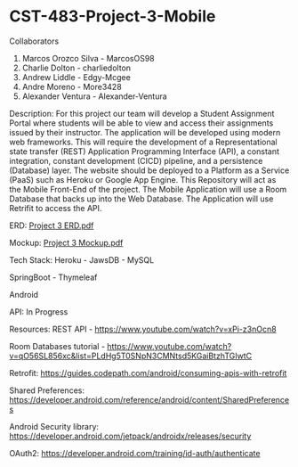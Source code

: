 # CST-483-Project-3-Mobile

Collaborators
1. Marcos Orozco Silva - MarcosOS98
2. Charlie Dolton - charliedolton
3. Andrew Liddle - Edgy-Mcgee
4. Andre Moreno - More3428
5. Alexander Ventura - Alexander-Ventura

Description:
For this project our team will develop a Student Assignment Portal where students will be able to view and access their assignments issued by their instructor. The application will be developed using modern web frameworks. This will require the development of a Representational state transfer (REST) Application Programming Interface (API), a constant integration, constant development (CICD) pipeline, and a persistence (Database) layer. The website should be deployed to a Platform as a Service (PaaS) such as Heroku or Google App Engine. 
This Repository will act as the Mobile Front-End of the project. The Mobile Application will use a Room Database that backs up into the Web Database. The Application will use Retrifit to access the API.

ERD:
[Project 3 ERD.pdf](https://github.com/MarcosOS98/CST-483-Project-3-Mobile/files/8461068/Project.3.ERD.pdf)

Mockup:
[Project 3 Mockup.pdf](https://github.com/MarcosOS98/CST-483-Project-3-Mobile/files/8461070/Project.3.Mockup.pdf)

Tech Stack:
Heroku - JawsDB - MySQL

SpringBoot - Thymeleaf

Android

API:
In Progress

Resources:
REST API - https://www.youtube.com/watch?v=xPi-z3nOcn8

Room Databases tutorial - https://www.youtube.com/watch?v=qO56SL856xc&list=PLdHg5T0SNpN3CMNtsd5KGaiBtzhTGIwtC

Retrofit:
https://guides.codepath.com/android/consuming-apis-with-retrofit

Shared Preferences:
https://developer.android.com/reference/android/content/SharedPreferences

Android Security library:
https://developer.android.com/jetpack/androidx/releases/security

OAuth2:
https://developer.android.com/training/id-auth/authenticate

